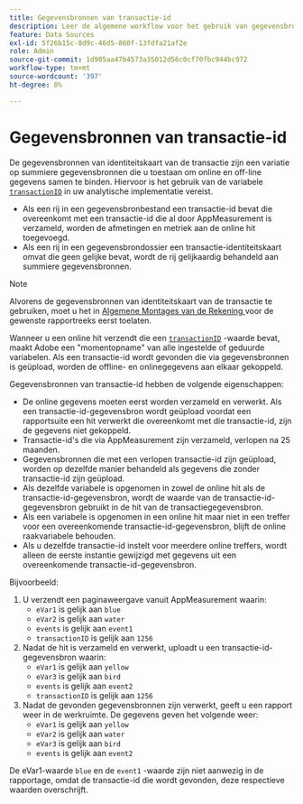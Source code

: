 ```yaml
---
title: Gegevensbronnen van transactie-id
description: Leer de algemene workflow voor het gebruik van gegevensbronnen voor transactie-id's.
feature: Data Sources
exl-id: 5f26b15c-8d9c-46d5-860f-13fdfa21af2e
role: Admin
source-git-commit: 1d905aa47b4573a35012d56c0cf70fbc944bc972
workflow-type: tm+mt
source-wordcount: '397'
ht-degree: 0%

---
```


# Gegevensbronnen van transactie-id

De gegevensbronnen van identiteitskaart van de transactie zijn een variatie op summiere gegevensbronnen die u toestaan om online en off-line gegevens samen te binden. Hiervoor is het gebruik van de variabele [`transactionID`](/help/implement/vars/page-vars/transactionid.md) in uw analytische implementatie vereist.

* Als een rij in een gegevensbronbestand een transactie-id bevat die overeenkomt met een transactie-id die al door AppMeasurement is verzameld, worden de afmetingen en metriek aan de online hit toegevoegd.
* Als een rij in een gegevensbrondossier een transactie-identiteitskaart omvat die geen gelijke bevat, wordt de rij gelijkaardig behandeld aan summiere gegevensbronnen.

>[!NOTE]
>
>Alvorens de gegevensbronnen van identiteitskaart van de transactie te gebruiken, moet u het in [ Algemene Montages van de Rekening ](/help/admin/admin/c-manage-report-suites/c-edit-report-suites/general/general-acct-settings-admin.md) voor de gewenste rapportreeks eerst toelaten.

Wanneer u een online hit verzendt die een [`transactionID`](/help/implement/vars/page-vars/transactionid.md) -waarde bevat, maakt Adobe een &quot;momentopname&quot; van alle ingestelde of geduurde variabelen. Als een transactie-id wordt gevonden die via gegevensbronnen is geüpload, worden de offline- en onlinegegevens aan elkaar gekoppeld.

Gegevensbronnen van transactie-id hebben de volgende eigenschappen:

* De online gegevens moeten eerst worden verzameld en verwerkt. Als een transactie-id-gegevensbron wordt geüpload voordat een rapportsuite een hit verwerkt die overeenkomt met die transactie-id, zijn de gegevens niet gekoppeld.
* Transactie-id&#39;s die via AppMeasurement zijn verzameld, verlopen na 25 maanden.
* Gegevensbronnen die met een verlopen transactie-id zijn geüpload, worden op dezelfde manier behandeld als gegevens die zonder transactie-id zijn geüpload.
* Als dezelfde variabele is opgenomen in zowel de online hit als de transactie-id-gegevensbron, wordt de waarde van de transactie-id-gegevensbron gebruikt in de hit van de transactiegegevensbron.
* Als een variabele is opgenomen in een online hit maar niet in een treffer voor een overeenkomende transactie-id-gegevensbron, blijft de online raakvariabele behouden.
* Als u dezelfde transactie-id instelt voor meerdere online treffers, wordt alleen de eerste instantie gewijzigd met gegevens uit een overeenkomende transactie-id-gegevensbron.

Bijvoorbeeld:

1. U verzendt een paginaweergave vanuit AppMeasurement waarin:
   * `eVar1` is gelijk aan `blue`
   * `eVar2` is gelijk aan `water`
   * `events` is gelijk aan `event1`
   * `transactionID` is gelijk aan `1256`
2. Nadat de hit is verzameld en verwerkt, uploadt u een transactie-id-gegevensbron waarin:
   * `eVar1` is gelijk aan `yellow`
   * `eVar3` is gelijk aan `bird`
   * `events` is gelijk aan `event2`
   * `transactionID` is gelijk aan `1256`
3. Nadat de gevonden gegevensbronnen zijn verwerkt, geeft u een rapport weer in de werkruimte. De gegevens geven het volgende weer:
   * `eVar1` is gelijk aan `yellow`
   * `eVar2` is gelijk aan `water`
   * `eVar3` is gelijk aan `bird`
   * `events` is gelijk aan `event2`

De eVar1-waarde `blue` en de `event1` -waarde zijn niet aanwezig in de rapportage, omdat de transactie-id die wordt gevonden, deze respectieve waarden overschrijft.
